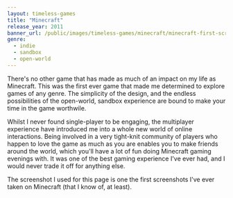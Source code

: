 ```yaml
---
layout: timeless-games
title: "Minecraft"
release_year: 2011
banner_url: /public/images/timeless-games/minecraft/minecraft-first-screenshot.png
genre:
  - indie
  - sandbox
  - open-world
---
```


There's no other game that has made as much of an impact on my life as Minecraft. This was the first ever game that made me determined to explore games of any genre. The simplicity of the design, and the endless possibilities of the open-world, sandbox experience are bound to make your time in the game worthwile.

Whilst I never found single-player to be engaging, the multiplayer experience have introduced me into a whole new world of online interactions. Being involved in a very tight-knit community of players who happen to love the game as much as you are enables you to make friends around the world, which you'll have a lot of fun doing Minecraft gaming evenings with. It was one of the best gaming experience I've ever had, and I would never trade it off for anything else.

The screenshot I used for this page is one the first screenshots I've ever taken on Minecraft (that I know of, at least).
